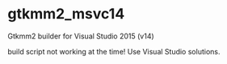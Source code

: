 # gtkmm2_msvc14
Gtkmm2 builder for Visual Studio 2015 (v14)

build script not working at the time! Use Visual Studio solutions.
